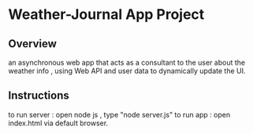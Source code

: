 # Weather-Journal App Project

## Overview
an asynchronous web app that acts as a consultant to the user about the weather info , using Web API and user data to dynamically update the UI. 

## Instructions
to run server : open node js , type "node server.js"
to run app : open index.html via default browser.


